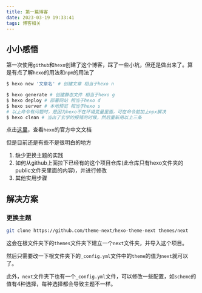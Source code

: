 ```yaml
---
title: 第一篇博客
date: 2023-03-19 19:33:41
tags: 博客相关
---
```


## 小小感悟

第一次使用`github`和`hexo`创建了这个博客，踩了一些小坑，但还是做出来了。算是有点了解`hexo`的用法和`npm`的用法了

```bash
$ hexo new '文章名' # 创建文章 相当于hexo n

$ hexo generate # 创建静态文件 相当于hexo g
$ hexo deploy # 部署网站 相当于hexo d
$ hexo server # 本地预览 相当于hexo s
# 以上命令有问题时，是因为hexo不在环境变量里面，可在命令前加上npx解决
$ hexo clean # 当出了玄学的报错的时候，然后重新用以上三条
```

点击[这里](https://hexo.io/zh-cn/docs/index.html)，查看`hexo`的官方中文文档

但是目前还是有些不是很明白的地方

1. 缺少更换主题的实践
2. 如何从github上面拉下已经有的这个项目仓库(此仓库只有hexo文件夹的public文件夹里面的内容)，并进行修改
3. 其他实用步骤

## 解决方案

### 更换主题

```bash
git clone https://github.com/theme-next/hexo-theme-next themes/next
```

这会在根文件夹下的`themes`文件夹下建立一个`next`文件夹，并导入这个项目。

然后只需要改一下根文件夹下的`_config.yml`文件中的`theme`的值为`next`就可以了。

此外，`next`文件夹下也有一个`_config.yml`文件，可以修改一些配置，如`scheme`的值有4种选择，每种选择都会导致主题不一样。
